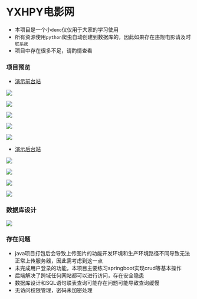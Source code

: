 # YXHPY电影网

* 本项目是一个小`demo`仅仅用于大家的学习使用
* 所有资源使用`python`爬虫自动创建到数据库的，因此如果存在违规电影请及时`联系我`
* 项目中存在很多不足，请酌情查看

### 项目预览

* [演示前台站](http://cwcc.cf/)

![](https://ae01.alicdn.com/kf/U13297a6ed35c4b2db58184c7e0656648j.jpg)

![](https://ae01.alicdn.com/kf/Ue361702ee9204109a41b000a68f1ef8bX.jpg)

![](https://ae01.alicdn.com/kf/Ua696f945aa4e4634a2bd471de1c9ce9b4.jpg)

![](https://ae01.alicdn.com/kf/U4cf6f68d332d490ebb204a879a00c249o.jpg)

![](https://ae01.alicdn.com/kf/U971cbbf9366647d6922d665437fe2de9d.jpg)

* [演示后台站](http://cwcc.cf/ssm/)

![](https://ae01.alicdn.com/kf/U6cc3553bee7c4560a2dd06314a74e62dj.jpg)

![](https://ae01.alicdn.com/kf/U0abc951c60044ca3b82b383e7e0c6b5b7.jpg)

![](https://ae01.alicdn.com/kf/U1808e8ce3a57432ebe2885e3343ecbacg.jpg)

![](https://ae01.alicdn.com/kf/Ua63c111627b74ecf8f425dd06801b172B.jpg)

### 数据库设计

![](https://ae01.alicdn.com/kf/Ub9fde7b38382448cbc98d0a6bf74e5b2g.jpg)


### 存在问题

* java项目打包后会导致上传图片的功能开发环境和生产环境路径不同导致无法正常上传服务器，因此需考虑到这一点
* 未完成用户登录的功能，本项目主要练习springboot实现crud等基本操作
* 后端解决了跨域任何网站都可以进行访问，存在安全隐患
* 数据库设计和SQL语句联表查询可能存在问题可能导致查询缓慢
* 无访问权限管理，密码未加密处理
